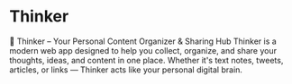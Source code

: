 # Thinker
🧠 Thinker – Your Personal Content Organizer &amp; Sharing Hub Thinker is a modern web app designed to help you collect, organize, and share your thoughts, ideas, and content in one place. Whether it's text notes, tweets, articles, or links — Thinker acts like your personal digital brain.

